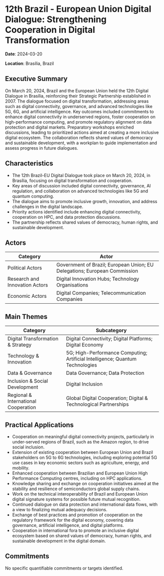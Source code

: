 # 12th Brazil - European Union Digital Dialogue: Strengthening Cooperation in Digital Transformation

**Date**: 2024-03-20

**Location**: Brasília, Brazil

## Executive Summary

On March 20, 2024, Brazil and the European Union held the 12th Digital Dialogue in Brasília, reinforcing their Strategic Partnership established in 2007. The dialogue focused on digital transformation, addressing areas such as digital connectivity, governance, and advanced technologies like 5G, 6G, and artificial intelligence. Key outcomes included commitments to enhance digital connectivity in underserved regions, foster cooperation on high-performance computing, and promote regulatory alignment on data protection and digital markets. Preparatory workshops enriched discussions, leading to prioritized actions aimed at creating a more inclusive digital ecosystem. The collaboration reflects shared values of democracy and sustainable development, with a workplan to guide implementation and assess progress in future dialogues.

## Characteristics

- The 12th Brazil-EU Digital Dialogue took place on March 20, 2024, in Brasília, focusing on digital transformation and cooperation.
- Key areas of discussion included digital connectivity, governance, AI regulation, and collaboration on advanced technologies like 5G and quantum computing.
- The dialogue aims to promote inclusive growth, innovation, and address challenges in the digital landscape.
- Priority actions identified include enhancing digital connectivity, cooperation on HPC, and data protection discussions.
- The partnership reflects shared values of democracy, human rights, and sustainable development.

## Actors

| Category | Actor |
| --- | --- |
| Political Actors | Government of Brazil; European Union; EU Delegations; European Commission |
| Research and Innovation Actors | Digital Innovation Hubs; Technology Organisations |
| Economic Actors | Digital Companies; Telecommunication Companies |

## Main Themes

| Category | Subcategory |
| --- | --- |
| Digital Transformation & Strategy | Digital Connectivity; Digital Platforms; Digital Economy |
| Technology & Innovation | 5G; High-Performance Computing; Artificial Intelligence; Quantum Technologies |
| Data & Governance | Data Governance; Data Protection |
| Inclusion & Social Development | Digital Inclusion |
| Regional & International Cooperation | Global Digital Cooperation; Digital & Technological Partnerships |

## Practical Applications

- Cooperation on meaningful digital connectivity projects, particularly in under-served regions of Brazil, such as the Amazon region, to drive social inclusion.
- Extension of existing cooperation between European Union and Brazil stakeholders on 5G to 6G technologies, including exploring potential 5G use cases in key economic sectors such as agriculture, energy, and mobility.
- Enhanced cooperation between Brazilian and European Union High Performance Computing centres, including on HPC applications.
- Knowledge sharing and exchange on cooperation initiatives aimed at the stability and resilience of semiconductors global supply chains.
- Work on the technical interoperability of Brazil and European Union digital signature systems for possible future mutual recognition.
- Continued dialogue on data protection and international data flows, with a view to finalizing mutual adequacy decisions.
- Exchange of best practices and promotion of cooperation on the regulatory framework for the digital economy, covering data governance, artificial intelligence, and digital platforms.
- Cooperation in international fora to promote an inclusive digital ecosystem based on shared values of democracy, human rights, and sustainable development in the digital domain.

## Commitments

No specific quantifiable commitments or targets identified.